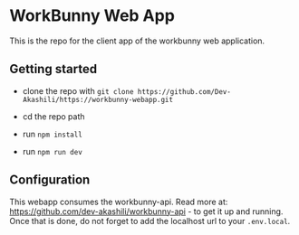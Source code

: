 # WorkBunny Web App

This is the repo for the client app of the workbunny web application.

## Getting started

- clone the repo with `git clone https://github.com/Dev-Akashili/https://workbunny-webapp.git`

- cd the repo path

- run `npm install`

- run `npm run dev`

## Configuration

This webapp consumes the workbunny-api. Read more at: https://github.com/dev-akashili/workbunny-api - to get it up and running. Once that is done, do not forget to add the localhost url to your `.env.local`.
